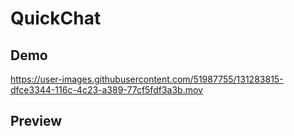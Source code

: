 # QuickChat

## Demo 
https://user-images.githubusercontent.com/51987755/131283815-dfce3344-116c-4c23-a389-77cf5fdf3a3b.mov

## Preview

